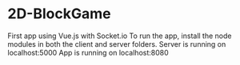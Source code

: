 # 2D-BlockGame
First app using Vue.js with Socket.io
To run the app, install the node modules in both the client and server folders.
Server is running on localhost:5000
App is running on localhost:8080
